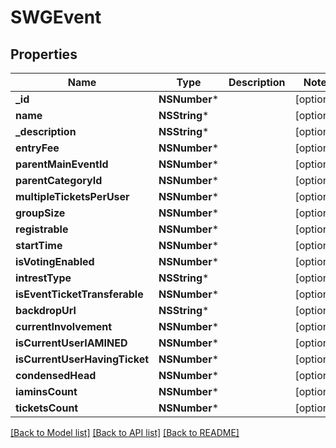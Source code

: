 # SWGEvent

## Properties
Name | Type | Description | Notes
------------ | ------------- | ------------- | -------------
**_id** | **NSNumber*** |  | [optional] 
**name** | **NSString*** |  | [optional] 
**_description** | **NSString*** |  | [optional] 
**entryFee** | **NSNumber*** |  | [optional] 
**parentMainEventId** | **NSNumber*** |  | [optional] 
**parentCategoryId** | **NSNumber*** |  | [optional] 
**multipleTicketsPerUser** | **NSNumber*** |  | [optional] 
**groupSize** | **NSNumber*** |  | [optional] 
**registrable** | **NSNumber*** |  | [optional] 
**startTime** | **NSNumber*** |  | [optional] 
**isVotingEnabled** | **NSNumber*** |  | [optional] 
**intrestType** | **NSString*** |  | [optional] 
**isEventTicketTransferable** | **NSNumber*** |  | [optional] 
**backdropUrl** | **NSString*** |  | [optional] 
**currentInvolvement** | **NSNumber*** |  | [optional] 
**isCurrentUserIAMINED** | **NSNumber*** |  | [optional] 
**isCurrentUserHavingTicket** | **NSNumber*** |  | [optional] 
**condensedHead** | **NSNumber*** |  | [optional] 
**iaminsCount** | **NSNumber*** |  | [optional] 
**ticketsCount** | **NSNumber*** |  | [optional] 

[[Back to Model list]](../README.md#documentation-for-models) [[Back to API list]](../README.md#documentation-for-api-endpoints) [[Back to README]](../README.md)


